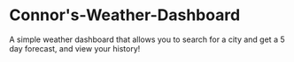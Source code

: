 # Connor's-Weather-Dashboard
A simple weather dashboard that allows you to search for a city and get a 5 day forecast, and view your history!
